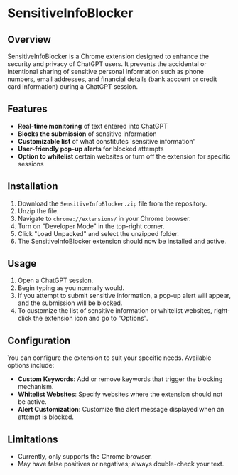 # SensitiveInfoBlocker

## Overview

SensitiveInfoBlocker is a Chrome extension designed to enhance the security and privacy of ChatGPT users. It prevents the accidental or intentional sharing of sensitive personal information such as phone numbers, email addresses, and financial details (bank account or credit card information) during a ChatGPT session.

## Features

- **Real-time monitoring** of text entered into ChatGPT
- **Blocks the submission** of sensitive information
- **Customizable list** of what constitutes 'sensitive information'
- **User-friendly pop-up alerts** for blocked attempts
- **Option to whitelist** certain websites or turn off the extension for specific sessions

## Installation

1. Download the `SensitiveInfoBlocker.zip` file from the repository.
2. Unzip the file.
3. Navigate to `chrome://extensions/` in your Chrome browser.
4. Turn on "Developer Mode" in the top-right corner.
5. Click "Load Unpacked" and select the unzipped folder.
6. The SensitiveInfoBlocker extension should now be installed and active.

## Usage

1. Open a ChatGPT session.
2. Begin typing as you normally would.
3. If you attempt to submit sensitive information, a pop-up alert will appear, and the submission will be blocked.
4. To customize the list of sensitive information or whitelist websites, right-click the extension icon and go to "Options".

## Configuration

You can configure the extension to suit your specific needs. Available options include:

- **Custom Keywords**: Add or remove keywords that trigger the blocking mechanism.
- **Whitelist Websites**: Specify websites where the extension should not be active.
- **Alert Customization**: Customize the alert message displayed when an attempt is blocked.

## Limitations

- Currently, only supports the Chrome browser.
- May have false positives or negatives; always double-check your text.


